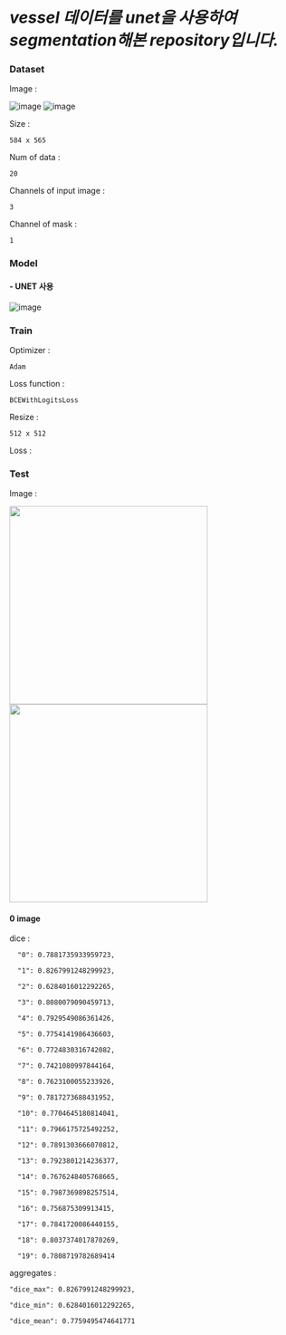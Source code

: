 # *vessel 데이터를 unet을 사용하여 segmentation해본 repository입니다.*

### Dataset

Image :

![image](https://user-images.githubusercontent.com/69955858/96858840-bdb25700-149b-11eb-80e1-f206e111e4b7.png)
![image](https://user-images.githubusercontent.com/69955858/96858857-c1de7480-149b-11eb-8b25-7f521722bf03.png)

Size :

    584 x 565
  
Num of data :

    20
  
Channels of input image :
  
    3
  
Channel of mask :
  
    1
  
### Model

#### - UNET 사용
![image](https://img1.daumcdn.net/thumb/R1280x0/?scode=mtistory2&fname=https%3A%2F%2Fblog.kakaocdn.net%2Fdn%2FUcMLK%2FbtqDQupfFnY%2F8aCl8icgtwVKERCWfzfK41%2Fimg.png)

### Train

Optimizer :

    Adam

Loss function :

    BCEWithLogitsLoss
    
Resize :

    512 x 512
    
Loss :

### Test

Image : 

<img src='https://user-images.githubusercontent.com/69955858/97461875-83582680-1981-11eb-9425-8b24348c23aa.png' width='350' height='350'><img src='https://user-images.githubusercontent.com/69955858/97461758-61f73a80-1981-11eb-8226-9ded145721f2.png' width='350' height='350'>
#### 0 image
    
dice : 
      
      "0": 0.7881735933959723,
      
      "1": 0.8267991248299923,
      
      "2": 0.6284016012292265,
      
      "3": 0.8080079090459713,
      
      "4": 0.7929549086361426,
      
      "5": 0.7754141986436603,
      
      "6": 0.7724830316742082,
      
      "7": 0.7421080997844164,
      
      "8": 0.7623100055233926,
      
      "9": 0.7817273688431952,
      
      "10": 0.7704645180814041,
      
      "11": 0.7966175725492252,
      
      "12": 0.7891303666070812,
      
      "13": 0.7923801214236377,
      
      "14": 0.7676248405768665,
      
      "15": 0.7987369898257514,
      
      "16": 0.756875309913415,
      
      "17": 0.7841720086440155,
      
      "18": 0.8037374017870269,
      
      "19": 0.7808719782689414
      
aggregates : 
    
    "dice_max": 0.8267991248299923,
    
    "dice_min": 0.6284016012292265,
    
    "dice_mean": 0.7759495474641771
      
